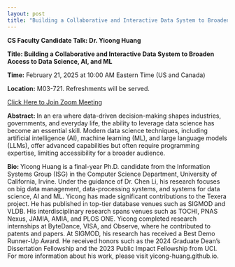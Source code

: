 ```yaml
---
layout: post
title: "Building a Collaborative and Interactive Data System to Broaden Access to Data Science, AI, and ML"
---
```

<p><b>CS Faculty Candidate Talk: Dr. Yicong Huang</b></p>
<p><b>Title: Building a Collaborative and Interactive Data System to Broaden Access to Data Science, AI, and ML</b></p>

<p></p>
<p><b>Time:</b> February 21, 2025 at 10:00 AM Eastern Time (US and Canada)</p>
<p><b>Location:</b> M03-721. Refreshments will be served.</p>
<a href="https://umassboston.zoom.us/j/92791577581">Click Here to Join Zoom Meeting  </a>


<p></p>
<p><b>Abstract: </b> In an era where data-driven decision-making shapes industries, governments, and everyday life, the ability to leverage data science has become an essential skill. Modern data science techniques, including artificial intelligence (AI), machine learning (ML), and large language models (LLMs), offer advanced capabilities but often require programming expertise, limiting accessibility for a broader audience. 
</p>

<p></p>
<p><b>Bio: </b> Yicong Huang is a final-year Ph.D. candidate from the Information Systems Group (ISG) in the Computer Science Department, University of California, Irvine. Under the guidance of Dr. Chen Li, his research focuses on big data management, data-processing systems, and systems for data science, AI and ML. Yicong has made significant contributions to the Texera project. He has published in top-tier database venues such as SIGMOD and VLDB. His interdisciplinary research spans venues such as TOCHI, PNAS Nexus, JAMIA, AMIA, and PLOS ONE. Yicong completed research internships at ByteDance, VISA, and Observe, where he contributed to patents and papers. At SIGMOD, his research has received a Best Demo Runner-Up Award. He received honors such as the 2024 Graduate Dean’s Dissertation Fellowship and the 2023 Public Impact Fellowship from UCI. For more information about his work, please visit yicong-huang.github.io.
</p>
